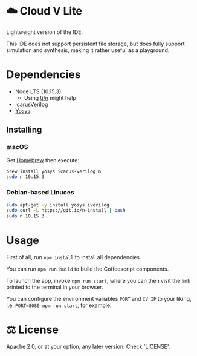 # ☁️ Cloud V Lite
Lightweight version of the IDE.

This IDE does not support persistent file storage, but does fully support simulation and synthesis, making it rather useful as a playground.

# Dependencies
* Node LTS (10.15.3)
    * Using [tj/n](https://github.com/tj/n) might help
* [IcarusVerilog](http://iverilog.icarus.com)
* [Yosys](http://www.clifford.at/yosys/)

## Installing
### macOS
Get [Homebrew](https://brew.sh) then execute:
```bash
brew install yosys icarus-verilog n
sudo n 10.15.3
```

### Debian-based Linuces
```bash
sudo apt-get -y install yosys iverilog
sudo curl -L https://git.io/n-install | bash
sudo n 10.15.3
```

# Usage
First of all, run `npm install` to install all dependencies.

You can run `npm run build` to build the Coffeescript components.

To launch the app, invoke `npm run start`, where you can then visit the link printed to the terminal in your browser.

You can configure the environment variables `PORT` and `CV_IP` to your liking, i.e. `PORT=8080 npm run start`, for example.

# ⚖️ License
Apache 2.0, or at your option, any later version. Check 'LICENSE'.
